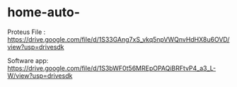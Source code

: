 # home-auto-


Proteus File : 
https://drive.google.com/file/d/1S33GAng7xS_vkq5npVWQnvHdHX8u6OVD/view?usp=drivesdk

Software app: 
https://drive.google.com/file/d/1S3bWF0t56MREpOPAQiBRFtvP4_a3_L-W/view?usp=drivesdk
